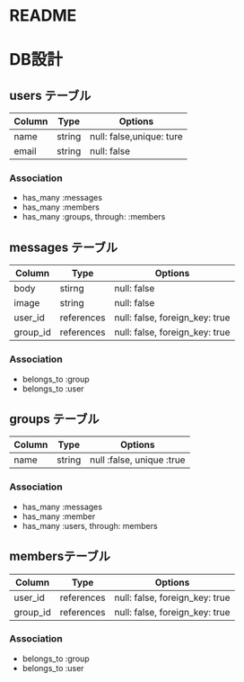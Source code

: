 # README

# DB設計

## users テーブル
|Column|Type|Options|
|------|----|-------|
|name|string|null: false,unique: ture|
|email|string|null: false|

### Association
- has_many :messages
- has_many :members
- has_many :groups, through: :members

## messages テーブル
|Column|Type|Options|
|------|----|-------|
|body|stirng|null: false|
|image|string|null: false|
|user_id|references|null: false, foreign_key: true|
|group_id|references|null: false, foreign_key: true|

### Association
- belongs_to :group
- belongs_to :user

## groups テーブル
|Column|Type|Options|
|------|----|-------|
|name|string|null :false, unique :true|

### Association
- has_many :messages
- has_many :member
- has_many :users, through: members 

## membersテーブル
|Column|Type|Options|
|------|----|-------|
|user_id|references|null: false, foreign_key: true|
|group_id|references|null: false, foreign_key: true|

### Association
- belongs_to :group
- belongs_to :user